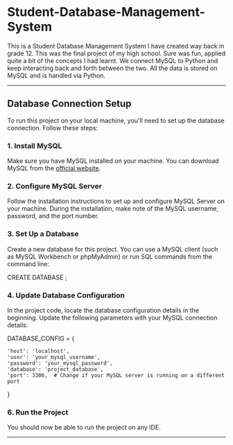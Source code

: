 # Student-Database-Management-System
This is a Student Database Management System I have created way back in grade 12. This was the final project of my high school. Sure was fun, applied quite a bit of the concepts I had learnt. We connect MySQL to Python and keep interacting back and forth between the two. All the data is stored on MySQL and is handled via Python.

---

## Database Connection Setup

To run this project on your local machine, you'll need to set up the database connection. Follow these steps:

### 1. Install MySQL

Make sure you have MySQL installed on your machine. You can download MySQL from the [official website](https://dev.mysql.com/downloads/).

### 2. Configure MySQL Server

Follow the installation instructions to set up and configure MySQL Server on your machine. During the installation, make note of the MySQL username, password, and the port number.

### 3. Set Up a Database

Create a new database for this project. You can use a MySQL client (such as MySQL Workbench or phpMyAdmin) or run SQL commands from the command line:

CREATE DATABASE <name>;

### 4. Update Database Configuration

In the project code, locate the database configuration details in the beginning. Update the following parameters with your MySQL connection details:

DATABASE_CONFIG = {

    'host': 'localhost',
    'user': 'your_mysql_username',
    'password': 'your_mysql_password',
    'database': 'project_database',
    'port': 3306,  # Change if your MySQL server is running on a different port
    
}

### 6. Run the Project

You should now be able to run the project on any IDE.

---
